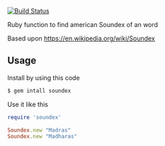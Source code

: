 [![Build Status](https://travis-ci.org/grossadamm/soundex.svg?branch=master)](https://travis-ci.org/grossadamm/soundex)

Ruby function to find american Soundex of an word

Based upon https://en.wikipedia.org/wiki/Soundex

Usage
-----

Install by using this code

```bash
$ gem intall soundex
```

Use it like this

```ruby
require 'soundex'

Soundex.new "Madras"
Soundex.new "Madharas"
```